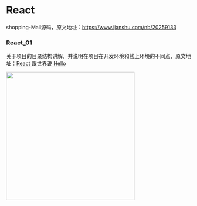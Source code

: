 # React


shopping-Mall源码，原文地址：https://www.jianshu.com/nb/20259133

### React_01

关于项目的目录结构讲解，并说明在项目在开发环境和线上环境的不同点，原文地址：[React 跟世界说 Hello](https://www.jianshu.com/p/d365e89761b5)

<img src="https://upload-images.jianshu.io/upload_images/1662958-3d541282c7c102a9.png?imageMogr2/auto-orient/strip%7CimageView2/2/w/700" width="350">
